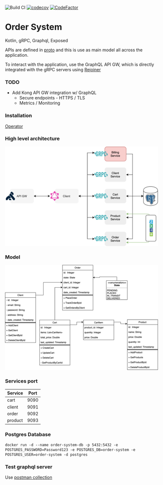 ![Build CI](https://github.com/adetalhouet/order-system/workflows/Build%20CI/badge.svg?branch=master)
[![codecov](https://codecov.io/gh/adetalhouet/order-system/branch/master/graph/badge.svg)](https://codecov.io/gh/adetalhouet/order-system)
[![CodeFactor](https://www.codefactor.io/repository/github/adetalhouet/order-system/badge)](https://www.codefactor.io/repository/github/adetalhouet/order-system)

Order System
=
Kotlin, gRPC, Graphql, Exposed

APIs are defined in [proto](https://github.com/adetalhouet/order-system/raw/master/api/src/main/proto) and this is use as main model all across the application.

To interact with the application, use the GraphQL API GW, which is directly integrated with the gRPC servers using [Rejoiner](https://github.com/google/rejoiner)

### TODO
- Add Kong API GW integration w/ GraphQL
  - Secure endpoints - HTTPS / TLS
  - Metrics / Monitoring

### Installation
[Operator](https://github.com/adetalhouet/order-system-operator)

### High level architecture
![architecture](https://github.com/adetalhouet/order-system/raw/master/docs/src/docs/resources/high-level-arch.png)

### Model
![architecture](https://github.com/adetalhouet/order-system/raw/master/docs/src/docs/resources/model.png)

### Services port

| Service | Port |
|---------|:----:|
| cart    | 9090 |
| client  | 9091 |
| order   | 9092 |
| product | 9093 |

### Postgres Database
```
docker run -d --name order-system-db -p 5432:5432 -e POSTGRES_PASSWORD=Password123 -e POSTGRES_DB=order-system -e POSTGRES_USER=order-system -d postgres
```

### Test graphql server
Use [postman collection](https://github.com/adetalhouet/order-system/raw/master/Order-System.postman_collection.json)
